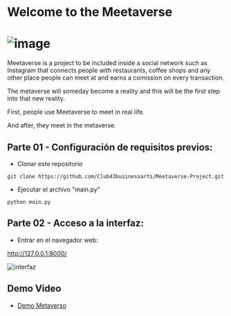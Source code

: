# Welcome to the Meetaverse

# ![image](https://user-images.githubusercontent.com/84716641/152009071-d3c25b43-573e-4069-95c2-09dcef797772.jpeg)

Meetaverse is a project to be included inside a social network such as Instagram that connects people with restaurants, coffee shops and any other place people can meet at and earns a comission on every transaction.

The metaverse will someday become a reality and this will be the first step into that new reality.

First, people use Meetaverse to meet in real life.

And after, they meet in the metaverse.

## Parte 01 - Configuración de requisitos previos:

- Clonar este repositorio

`git clone https://github.com/Club43businessarts/Meetaverse-Project.git`

- Ejecutar el archivo "main.py"

`python main.py`

## Parte 02 - Acceso a la interfaz:

- Entrar en el navegador web:

http://127.0.0.1:8000/




![interfaz](https://user-images.githubusercontent.com/84716641/152209284-b17dfe93-7e85-4b7a-a242-0bde08644a5e.png)



## Demo Video

- [Demo Metaverso](https://www.youtube.com/watch?v=Pnmf1wy74E4)

  




